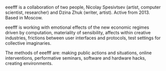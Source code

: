 eeefff is a collaboration of two people, Nicolay Spesivtsev (artist, computer scientist, researcher) and Dzina Zhuk (writer, artist). Active from 2013. Based in Moscow.

eeefff is working with emotional effects of the new economic regimes driven by computation, materiality of sensibility, affects within creative industries, frictions between user interfaces and protocols, test settings for collective imaginaries.

The methods of eeefff are: making public actions and situations, online interventions, performative seminars, software and hardware hacks, creating environments.
